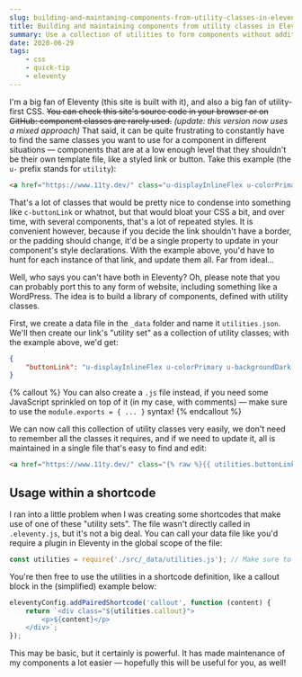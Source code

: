 ```yaml
---
slug: building-and-maintaning-components-from-utility-classes-in-eleventy
title: Building and maintaining components from utility classes in Eleventy
summary: Use a collection of utilities to form components without additional CSS.
date: 2020-06-29
tags:
    - css
    - quick-tip
    - eleventy
---
```


I'm a big fan of Eleventy (this site is built with it), and also a big fan of utility-first CSS. ~~You can check this site's source code in your browser or on GitHub: component classes are rarely used.~~ *(update: this version now uses a mixed approach)* That said, it can be quite frustrating to constantly have to find the same classes you want to use for a component in different situations — components that are at a low enough level that they shouldn't be their own template file, like a styled link or button. Take this example (the `u-` prefix stands for `utility`):

```html
<a href="https://www.11ty.dev/" class="u-displayInlineFlex u-colorPrimary u-backgroundDark u-borderOne u-paddingBlock u-paddingInline--half">Eleventy's website</a>
```

That's a lot of classes that would be pretty nice to condense into something like `c-buttonLink` or whatnot, but that would bloat your CSS a bit, and over time, with several components, that's a lot of repeated styles. It is convenient however, because if you decide the link shouldn't have a border, or the padding should change, it'd be a single property to update in your component's style declarations. With the example above, you'd have to hunt for each instance of that link, and update them all. Far from ideal…

Well, who says you can't have both in Eleventy? Oh, please note that you can probably port this to any form of website, including something like a WordPress. The idea is to build a library of components, defined with utility classes.

First, we create a data file in the `_data` folder and name it `utilities.json`. We'll then create our link's "utility set" as a collection of utility classes; with the example above, we'd get:

```json
{
	"buttonLink": "u-displayInlineFlex u-colorPrimary u-backgroundDark u-borderOne u-paddingBlock u-paddingInline--half"
}
```

{% callout %}
You can also create a `.js` file instead, if you need some JavaScript sprinkled on top of it (in my case, with comments) — make sure to use the `module.exports = { ... }` syntax!
{% endcallout %}

We can now call this collection of utility classes very easily, we don't need to remember all the classes it requires, and if we need to update it, all is maintained in a single file that's easy to find and edit:

```html
<a href="https://www.11ty.dev/" class="{% raw %}{{ utilities.buttonLink }}{% endraw %}">Eleventy's website</a>
```

## Usage within a shortcode

I ran into a little problem when I was creating some shortcodes that make use of one of these "utility sets". The file wasn't directly called in `.eleventy.js`, but it's not a big deal. You can call your data file like you'd require a plugin in Eleventy in the global scope of the file:

```js
const utilities = require('./src/_data/utilities.js'); // Make sure to adjust the path depending on your setup!
```

You're then free to use the utilities in a shortcode definition, like a callout block in the (simplified) example below:

```js
eleventyConfig.addPairedShortcode('callout', function (content) {
	return `<div class="${utilities.callout}">
        <p>${content}</p>
    </div>`;
});
```

This may be basic, but it certainly is powerful. It has made maintenance of my components a lot easier — hopefully this will be useful for you, as well!
